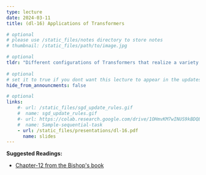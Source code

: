 ```yaml
---
type: lecture
date: 2024-03-11
title: (dl-16) Applications of Transformers

# optional
# please use /static_files/notes directory to store notes
# thumbnail: /static_files/path/to/image.jpg 

# optional
tldr: "Different configurations of Transformers that realize a variety of applications."
  
# optional
# set it to true if you dont want this lecture to appear in the updates section
hide_from_announcments: false

# optional
links: 
    #- url: /static_files/sgd_update_rules.gif
    #  name: sgd_update_rules.gif
    #- url: https://colab.research.google.com/drive/1OHmvKM7wINUS9kBDQExY_oDKK4AX-wgN?usp=sharing
    #  name: Sample-sequential-task
    - url: /static_files/presentations/dl-16.pdf
      name: slides
---
```

**Suggested Readings:**
- [Chapter-12 from the Bishop's book](https://www.bishopbook.com/)
